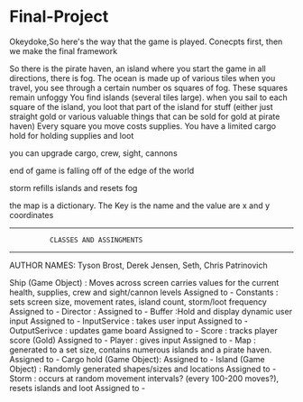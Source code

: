 # Final-Project

Okeydoke,So here's the way that the game is played. Conecpts first, then we make the final framework

So there is the pirate haven, an island where you start the game
in all directions, there is fog. The ocean is made up of various tiles
when you travel, you see through a certain number os squares of fog. These squares remain unfoggy
You find islands (several tiles large). when you sail to each square of the island, you loot that part
of the island for stuff (either just straight gold or various valuable things that can be sold for gold at pirate haven)
Every square you move costs supplies. You have a limited cargo hold for holding supplies and loot

you can upgrade cargo, crew, sight, cannons

end of game is falling off of the edge of the world

storm refills islands and resets fog


the map is a dictionary. The Key is the name and the value are x and y coordinates

______________________________________________________

              CLASSES AND ASSINGMENTS
______________________________________________________
AUTHOR NAMES: Tyson Brost, Derek Jensen, Seth, Chris Patrinovich


Ship (Game Object) : Moves across screen carries values for the current health, supplies, crew and sight/cannon levels
    Assigned to - 
Constants : sets screen size, movement rates, island count, storm/loot frequency
    Assigned to - 
Director :
    Assigned to - 
Buffer :Hold and display dynamic user input
    Assigned to - 
InputService : takes user input
    Assigned to - 
OutputSerivce : updates game board
    Assigned to - 
Score : tracks player score (Gold)
    Assigned to - 
Player : gives input 
    Assigned to - 
Map : generated to a set size, contains numerous islands and a pirate haven.
    Assigned to - 
Cargo hold (Game Object):
    Assigned to -
Island (Game Object) : Randomly generated shapes/sizes and locations
    Assigned to - 
Storm : occurs at random movement intervals? (every 100-200 moves?), resets islands and loot
    Assigned to - 

